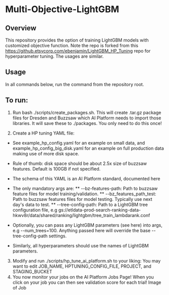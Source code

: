 # Multi-Objective-LightGBM

## Overview
This repository provides the option of training LightGBM models with customized objective function.
Note the repo is forked from this https://github.etsycorp.com/ebenjamin/LightGBM_HP_Tuning repo for hyperparameter tuning. 
The usages are similar. 

## Usage
In all commands below, run the command from the repository root.

## To run:

1. Run bash ./scripts/create_packages.sh. This will create .tar.gz package files for Dresden and Buzzsaw which AI Platform needs to import those libraries. It will save these to ./packages.
You only need to do this once!
 
2. Create a HP tuning YAML file:
 * See example_hp_config.yaml for an example on small data, and example_hp_config_big_disk.yaml for an example on full production data making use of more disk space.
 * Rule of thumb: disk space should be about 2.5x size of buzzsaw features. Default is 100GB if not specified.
 * The schema of this YAML is an AI Platform standard, documented here
 * The only mandatory args are:
  ** --bz-features-path: Path to buzzsaw feature files for model training/validation.
  ** --bz_features_path_test: Path to buzzsaw features files for model testing. Typically use next day's data to test.
  ** --tree-config-path: Path to a LightGBM tree configuration file, e.g gs://etldata-prod-search-ranking-data-hkwv8r/data/shared/ranking/lightgbm/tree_train_lambdarank.conf

 * Optionally, you can pass any LightGBM parameters (see here) into args, e.g --num_trees=100.
Anything passed here will override the base --tree-config-path settings.
 * Similarly, all hyperparameters should use the names of LightGBM parameters.
3. Modify and run ./scripts/hp_tune_ai_platform.sh to your liking:
You may want to edit JOB_NAME, HPTUNING_CONFIG_FILE, PROJECT, and STAGING_BUCKET
4. You now monitor your jobs on the AI Platform Jobs Page! When you click on your job you can then see validation score for each trial! Image of Job
